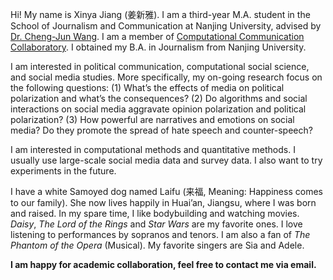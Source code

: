 Hi! My name is Xinya Jiang (姜新雅). I am a third-year M.A. student in the School of Journalism and Communication at Nanjing University, advised by [Dr. Cheng-Jun Wang](https://chengjun.github.io/). I am a member of [Computational Communication Collaboratory](https://computational-communication.com/). I obtained my B.A. in Journalism from Nanjing University.

I am interested in political communication, computational social science, and social media studies. More specifically, my on-going research focus on the following questions: (1) What’s the effects of media on political polarization and what’s the consequences? (2) Do algorithms and social interactions on social media aggravate opinion polarization and political polarization? (3) How powerful are narratives and emotions on social media? Do they promote the spread of hate speech and counter-speech?

I am interested in computational methods and quantitative methods. I usually use large-scale social media data and survey data. I also want to try experiments in the future.

I have a white Samoyed dog named Laifu (来福, Meaning: Happiness comes to our family). She now lives happily in Huai’an, Jiangsu, where I was born and raised. In my spare time, I like bodybuilding and watching movies. *Daisy*, *The Lord of the Rings* and *Star Wars* are my favorite ones. I love listening to performances by sopranos and tenors. I am also a fan of *The Phantom of the Opera* (Musical). My favorite singers are Sia and Adele.

**I am happy for academic collaboration, feel free to contact me via email.**
